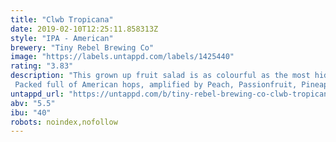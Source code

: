```yaml
---
title: "Clwb Tropicana"
date: 2019-02-10T12:25:11.858313Z
style: "IPA - American"
brewery: "Tiny Rebel Brewing Co"
image: "https://labels.untappd.com/labels/1425440"
rating: "3.83"
description: "This grown up fruit salad is as colourful as the most hideous Hawaiian shirt you’ve ever seen. It’s super juicy and crammed full of fruity hop flavours that will have your mouth watering. Imagine sitting by the pool in the blazing sun with a cocktail in one hand, but instead of a dainty little glass it’s served by the pint! Packed full of American hops, amplified by Peach, Passionfruit, Pineapple and Mango flavours!"
untappd_url: "https://untappd.com/b/tiny-rebel-brewing-co-clwb-tropicana/1425440"
abv: "5.5"
ibu: "40"
robots: noindex,nofollow
---
```

